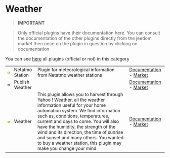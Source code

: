 
# Weather


>**IMPORTANT**

>Only official plugins have their documentation here. You can consult the documentation of the other plugins directly from the jeedom market then once on the plugin in question by clicking on documentation


You can see [here](https://market.jeedom.com/index.php?v=d&p=market&type=plugin&categorie=weather) all plugins (official or not) in this category

| | | | |
|--- | --- | --- | ---|
|<img src="netatmoWeather/netatmoWeather_icon.png" class="pluginLogo" width="100" />|Netatmo Station|Plugin for meteorological information from Netatmo weather stations|[Documentation](netatmoWeather/index.md) - [Market](https://market.jeedom.com/index.php?v=d&p=market_display&id=133)|
|<img src="publiemeteo/publiemeteo_icon.png" class="pluginLogo" width="100" />|Publish Weather||[Documentation](publiemeteo/index.md) - [Market](https://market.jeedom.com/index.php?v=d&p=market_display&id=2318)|
|<img src="weather/weather_icon.png" class="pluginLogo" width="100" />|Weather|This plugin allows you to harvest through Yahoo ! Weather. all the weather information useful for your home automation system. We find information such as, conditions, temperatures, current and days to come. You will also have the humidity, the strength of the wind and its direction, the time of sunrise and sunset and many others. You wanted to buy a weather station, this plugin may make you change your mind.|[Documentation](weather/index.md) - [Market](https://market.jeedom.com/index.php?v=d&p=market_display&id=7)|
